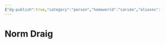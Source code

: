 ```yaml
---
{"dg-publish":true,"category":"person","homeworld":"carida","aliases":["General Draig"],"tags":["general"],"permalink":"/norm-draig/","dgHomeLink":false,"dgPassFrontmatter":true}
---
```



# Norm Draig
